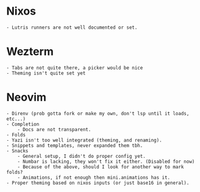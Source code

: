 # Nixos
    - Lutris runners are not well documented or set.
# Wezterm
    - Tabs are not quite there, a picker would be nice
    - Theming isn't quite set yet
# Neovim
    - Direnv (prob gotta fork or make my own, don't lsp until it loads, etc...)
    - Completion
        - Docs are not transparent.
    - Folds
    - Yazi isn't too well integrated (theming, and renaming).
    - Snippets and templates, never expanded them tbh.
    - Snacks
        - General setup, I didn't do proper config yet.
        - Numbar is lacking, they won't fix it either. (Disabled for now)
        - Because of the above, should I look for another way to mark folds?
        - Animations, if not enough then mini.animations has it.
    - Proper theming based on nixos inputs (or just base16 in general).
